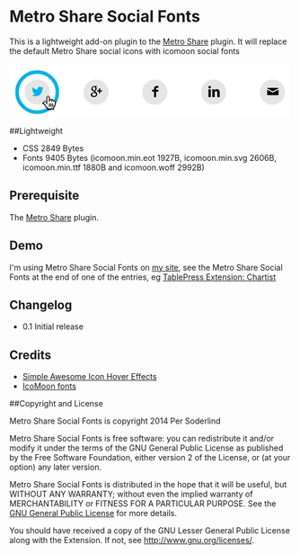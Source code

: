 Metro Share Social Fonts
========================



This is a lightweight add-on plugin to the [Metro Share](https://github.com/kasparsd/metro-share) plugin. It will replace the default Metro Share social icons with icomoon social fonts

![social icon](wp-assets/screenshot-1.jpg)

##Lightweight
* CSS  2849 Bytes
* Fonts 9405 Bytes (icomoon.min.eot 1927B, icomoon.min.svg 2606B, icomoon.min.ttf 1880B and icomoon.woff 2992B)

## Prerequisite
The [Metro Share](https://github.com/kasparsd/metro-share) plugin.

## Demo
I'm using Metro Share Social Fonts on [my site](http://soderlind.no), see the Metro Share Social Fonts at the end of one of the entries, eg [TablePress Extension: Chartist](http://soderlind.no/tablepress-extension-chartist/)

## Changelog
* 0.1 Initial release

## Credits
* [Simple Awesome Icon Hover Effects](http://www.creativeverse.com/simple-icon-hover-effects/)
* [IcoMoon fonts](https://icomoon.io/)

##Copyright and License

Metro Share Social Fonts is copyright 2014 Per Soderlind

Metro Share Social Fonts is free software: you can redistribute it and/or modify it under the terms of the GNU General Public License as published by the Free Software Foundation, either version 2 of the License, or (at your option) any later version.

Metro Share Social Fonts is distributed in the hope that it will be useful, but WITHOUT ANY WARRANTY; without even the implied warranty of MERCHANTABILITY or FITNESS FOR A PARTICULAR PURPOSE. See the [GNU General Public License](LICENSE) for more details.

You should have received a copy of the GNU Lesser General Public License along with the Extension. If not, see http://www.gnu.org/licenses/.